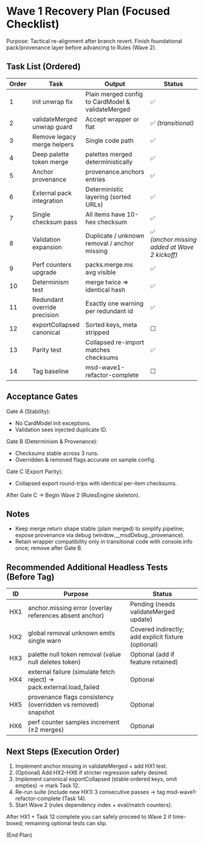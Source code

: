 # Wave 1 Recovery Plan (Focused Checklist)

Purpose: Tactical re-alignment after branch revert. Finish foundational pack/provenance layer before advancing to Rules (Wave 2).

## Task List (Ordered)

| Order | Task | Output | Status |
|-------|------|--------|--------|
| 1 | init unwrap fix | Plain merged config to CardModel & validateMerged | ✅ |
| 2 | validateMerged unwrap guard | Accept wrapper or flat | ✅ *(transitional)* |
| 3 | Remove legacy merge helpers | Single code path | ✅ |
| 4 | Deep palette token merge | palettes merged deterministically | ✅ |
| 5 | Anchor provenance | provenance.anchors entries | ✅ |
| 6 | External pack integration | Deterministic layering (sorted URLs) | ✅ |
| 7 | Single checksum pass | All items have 10-hex checksum | ✅ |
| 8 | Validation expansion | Duplicate / unknown removal / anchor missing | ✅ *(anchor.missing added at Wave 2 kickoff)* |
| 9 | Perf counters upgrade | packs.merge.ms avg visible | ✅ |
|10 | Determinism test | merge twice => identical hash | ✅ |
|11 | Redundant override precision | Exactly one warning per redundant id | ✅ |
|12 | exportCollapsed canonical | Sorted keys, meta stripped | ☐ |
|13 | Parity test | Collapsed re-import matches checksums | ✅ |
|14 | Tag baseline | msd-wave1-refactor-complete | ☐ |

## Acceptance Gates

Gate A (Stability):
- No CardModel init exceptions.
- Validation sees injected duplicate ID.

Gate B (Determinism & Provenance):
- Checksums stable across 3 runs.
- Overridden & removed flags accurate on sample config.

Gate C (Export Parity):
- Collapsed export round-trips with identical per-item checksums.

After Gate C → Begin Wave 2 (RulesEngine skeleton).

## Notes

- Keep merge return shape stable (plain merged) to simplify pipeline; expose provenance via debug (window.__msdDebug._provenance).
- Retain wrapper compatibility only in transitional code with console.info once; remove after Gate B.

## Recommended Additional Headless Tests (Before Tag)
| ID | Purpose | Status |
|----|---------|--------|
| HX1 | anchor.missing error (overlay references absent anchor) | Pending (needs validateMerged update) |
| HX2 | global removal unknown emits single warn | Covered indirectly; add explicit fixture (optional) |
| HX3 | palette null token removal (value null deletes token) | Optional (add if feature retained) |
| HX4 | external failure (simulate fetch reject) → pack.external.load_failed | Optional |
| HX5 | provenance flags consistency (overridden vs removed) snapshot | Optional |
| HX6 | perf counter samples increment (≥2 merges) | Optional |

## Next Steps (Execution Order)
1. Implement anchor.missing in validateMerged + add HX1 test.
2. (Optional) Add HX2–HX6 if stricter regression safety desired.
3. Implement canonical exportCollapsed (stable ordered keys, omit empties) → mark Task 12.
4. Re-run suite (include new HX1) 3 consecutive passes → tag msd-wave1-refactor-complete (Task 14).
5. Start Wave 2 (rules dependency index + eval/match counters).

After HX1 + Task 12 complete you can safely proceed to Wave 2 if time-boxed; remaining optional tests can slip.

(End Plan)
